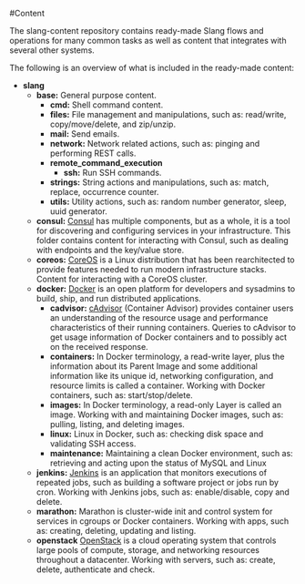 #Content

The slang-content repository contains ready-made Slang flows and operations for many common tasks as well as content that integrates with several other systems.

The following is an overview of what is included in the ready-made content:

+ **slang**
  + **base:** General purpose content.
    + **cmd:** Shell command content.
    + **files:** File management and manipulations, such as: read/write, copy/move/delete, and zip/unzip.
    + **mail:** Send emails. 
    + **network:** Network related actions, such as: pinging and performing REST calls. 
    + **remote_command_execution**
      + **ssh:** Run SSH commands.
    + **strings:** String actions and manipulations, such as: match, replace, occurrence counter. 
    + **utils:** Utility actions, such as: random number generator, sleep, uuid generator.         
  + **consul:** [Consul](https://consul.io/) has multiple components, but as a whole, it is a tool for discovering and configuring services in your infrastructure. This folder contains content for interacting with Consul, such as dealing with endpoints and the key/value store.
  + **coreos:** [CoreOS](https://coreos.com/) is a Linux distribution that has been rearchitected to provide features needed to run modern infrastructure stacks.
  Content for interacting with a CoreOS cluster.
  + **docker:** [Docker](https://www.docker.com/) is an open platform for developers and sysadmins to build, ship, and run distributed applications.
    + **cadvisor:** [cAdvisor](https://github.com/google/cadvisor) (Container Advisor) provides container users an understanding of the resource usage and performance characteristics of their running containers.
    Queries to cAdvisor to get usage information of Docker containers and to possibly act on the received response.
    + **containers:** In Docker terminology, a read-write layer, plus the information about its Parent Image and some additional information like its unique id, networking configuration, and resource limits is called a container. 
    Working with Docker containers, such as: start/stop/delete.
    + **images:** In Docker terminology, a read-only Layer is called an image.
    Working with and maintaining Docker images, such as: pulling, listing, and deleting images.
    + **linux:** Linux in Docker, such as: checking disk space and validating SSH access.
    + **maintenance:** Maintaining a clean Docker environment, such as: retrieving and acting upon the status of MySQL and Linux
  + **jenkins:** [Jenkins](http://jenkins-ci.org/) is an application that monitors executions of repeated jobs, such as building a software project or jobs run by cron.
  Working with Jenkins jobs, such as: enable/disable, copy and delete.
  + **marathon:** Marathon is cluster-wide init and control system for services in cgroups or Docker containers.
  Working with apps, such as: creating, deleting, updating and listing.
  + **openstack** [OpenStack](https://www.openstack.org/) is a cloud operating system that controls large pools of compute, storage, and networking resources throughout a datacenter.
  Working with servers, such as: create, delete, authenticate and check.  
